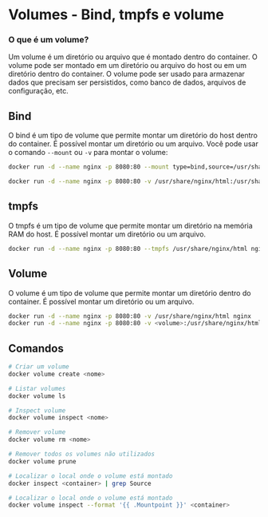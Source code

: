 # Volumes - Bind, tmpfs e volume

### O que é um volume?

Um volume é um diretório ou arquivo que é montado dentro do container. O volume pode ser montado em um diretório ou arquivo do host ou em um diretório dentro do container. O volume pode ser usado para armazenar dados que precisam ser persistidos, como banco de dados, arquivos de configuração, etc.

## Bind

O bind é um tipo de volume que permite montar um diretório do host dentro do container. É possível montar um diretório ou um arquivo. Você pode usar o comando `--mount` ou `-v` para montar o volume:

```bash
docker run -d --name nginx -p 8080:80 --mount type=bind,source=/usr/share/nginx/html,target=/usr/share/nginx/html nginx
```

```bash
docker run -d --name nginx -p 8080:80 -v /usr/share/nginx/html:/usr/share/nginx/html nginx
```

## tmpfs

O tmpfs é um tipo de volume que permite montar um diretório na memória RAM do host. É possível montar um diretório ou um arquivo.

```bash
docker run -d --name nginx -p 8080:80 --tmpfs /usr/share/nginx/html nginx
```

## Volume

O volume é um tipo de volume que permite montar um diretório dentro do container. É possível montar um diretório ou um arquivo.

```bash
docker run -d --name nginx -p 8080:80 -v /usr/share/nginx/html nginx
docker run -d --name nginx -p 8080:80 -v <volume>:/usr/share/nginx/html nginx
```

## Comandos

```bash
# Criar um volume
docker volume create <nome>

# Listar volumes
docker volume ls

# Inspect volume
docker volume inspect <nome>

# Remover volume
docker volume rm <nome>

# Remover todos os volumes não utilizados
docker volume prune
```

```bash	
# Localizar o local onde o volume está montado
docker inspect <container> | grep Source

# Localizar o local onde o volume está montado 
docker volume inspect --format '{{ .Mountpoint }}' <container>
```